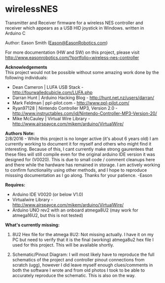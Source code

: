 # wirelessNES
Transmitter and Receiver firmware for a wireless NES controller and receiver which appears as a USB HID joystick in Windows.
written in Arduino C 

Author: Eason Smith (Eason@EasonRobotics.com)

For more documentation (HW and SW) on this project, please visit http://www.easonrobotics.com/?portfolio=wireless-nes-controller

**Acknowledgements**  
This project would not be possible without some amazing work done by the following individuals:
* Dean Cameron | LUFA USB Stack - http://fourwalledcubicle.com/LUFA.php
* Darran Hunt | Arduino Hacking Blog - http://hunt.net.nz/users/darran/
* Mark Feldman | ppl-pilot.com - http://www.ppl-pilot.com/
* Ryan97128 | Nintendo Controller MP3, Version 2.0 - http://www.instructables.com/id/Nintendo-Controller-MP3-Version-20/
* Mike McCauley | Virtual Wire Library - http://www.airspayce.com/mikem/arduino/VirtualWire/

**Authors Note:**  
2/8/2016 - While this project is no longer active (it's about 6 years old) I am currently working to document it for myself and others
who might find it interesting. Because of this, I cant currently make strong gaurentees that these files will still compile even for the original
arduino IDE version it was designed for (V0020). This is due to small code / comment cleanups here and there while the hardware has remained
in storage. I am actively working to confirm functionality using other methods, and I hope to reproduce misssing documentation as I go along. 
Thanks for your patience. -Eason

**Requires:**
* Arduino IDE V0020 (or below V1.0)
* Virtualwire Library - http://www.airspayce.com/mikem/arduino/VirtualWire/
* Arduino UNO rev2 with an onboard atmega8U2 (may work for atmega16U2, but this is not tested)

**What's currently missing:**  

1. 8U2 Hex file for the atmega 8U2:     Not missing actually. I have it on my PC but need to verify that it is the 
final (working) atmega8u2 hex file I used for this project. This will be available shortly. 

2. Schematic/Pinout Diagram:     I will most likely have to reproduce the full schematics of the project and controller pinout connections 
from scratch (ugg), however I did leave myself enough clues/comments in both the software I wrote and from old photos I took to be able
to accurately reproduce the schematic. This is also on the way.
